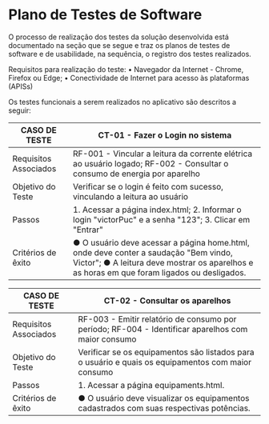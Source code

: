 # Plano de Testes de Software

O processo de realização dos testes da solução desenvolvida está documentado na seção que se segue e traz os planos de testes de software e de usabilidade, na sequência, o registro dos testes realizados.

Requisitos para realização do teste:
• Navegador da Internet - Chrome, Firefox ou Edge;
• Conectividade de Internet para acesso às plataformas (APISs)

Os testes funcionais a serem realizados no aplicativo são descritos a seguir:

|CASO DE TESTE| CT-01 - Fazer o Login no sistema |
|--------------------|------------------------------------|
| Requisitos Associados | RF-001 - Vincular a leitura da corrente elétrica ao usuário logado; RF-002 - Consultar o consumo de energia por aparelho |
| Objetivo do Teste | Verificar se o login é feito com sucesso, vinculando a leitura ao usuário |
| Passos | 1. Acessar a página index.html; 2. Informar o login "victorPuc" e a senha "123"; 3. Clicar em "Entrar" |
| Critérios de êxito | ● O usuário deve acessar a página home.html, onde deve conter a saudação "Bem vindo, Victor"; ● A leitura deve mostrar os aparelhos e as horas em que foram ligados ou desligados. |

|CASO DE TESTE| CT-02 - Consultar os aparelhos |
|--------------------|------------------------------------|
| Requisitos Associados | RF-003 - Emitir relatório de consumo por período; RF-004 - Identificar aparelhos com maior consumo |
| Objetivo do Teste | Verificar se os equipamentos são listados para o usuário e quais os equipamentos com maior consumo |
| Passos | 1. Acessar a página equipaments.html. |
| Critérios de êxito | ● O usuário deve visualizar os equipamentos cadastrados com suas respectivas potências. |

